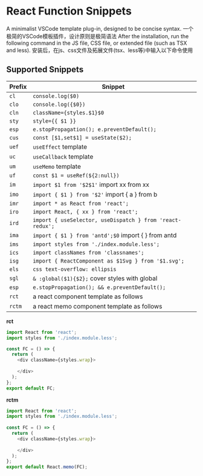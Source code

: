 # React Function Snippets

A minimalist VSCode template plug-in, designed to be concise syntax.
一个极简的VSCode模板插件，设计原则是极简语法 
After the installation, run the following command in the JS file, CSS file, or extended file (such as TSX and less).
安装后，在js、css文件及拓展文件(tsx、less等)中输入以下命令使用
## Supported Snippets

| Prefix  | Snippet                                                    |
| ------- | ---------------------------------------------------------- |
| `cl`    | `console.log($0)`                                          |
| `clo`   | `console.log({$0})`                                        |
| `cln`   | `className={styles.$1}$0 `                                 |
| `sty`   | `style={{ $1 }}`                                           |
| `esp`   | `e.stopPropagation(); e.preventDefault();`                 |
| `cus`   | `const [$1,set$1] = useState($2);`                         |
| `uef`    | `useEffect` template                                      |
| `uc`    | `useCallback` template                                     |
| `um`    | `useMemo` template                                         |
| `uf`    | `const $1 = useRef(${2:null})`                             |
| `im`   | `import $1 from '$2$1'` import xx from xx                   |
| `imo`   | `import { $1 } from '$2'` import { a } from b              |
| `imr`    | `import * as React from 'react';`                         |
| `iro`   | `import React, { xx } from 'react';`                       |
| `ird`   | `import { useSelector, useDispatch } from 'react-redux';`  |
| `ima`   | `import { $1 } from 'antd';$0` import { } from antd        |
| `ims`   | `import styles from './index.module.less';`                |
| `ics`   | `import classNames from 'classnames';`                     |
| `isg`   | `import { ReactComponent as $1Svg } from '$1.svg';`        |
| `els`   | `css text-overflow: ellipsis`                              |
| `sgl`   | `& :global($1){$2};` cover styles with global              |
| `esp`   | `e.stopPropagation(); && e.preventDefault();`              |
| `rct`   | a react component template as follows                      |
| `rctm`  | a react memo component template as follows                 |

**rct**

```js
import React from 'react';
import styles from './index.module.less';

const FC = () => {
  return (
    <div className={styles.wrap}>
       
    </div>
  );
};
export default FC;
```

**rctm**

```js
import React from 'react';
import styles from './index.module.less';
    
const FC = () => {
  return (
    <div className={styles.wrap}>
       
    </div>
  );
};
export default React.memo(FC);
```
